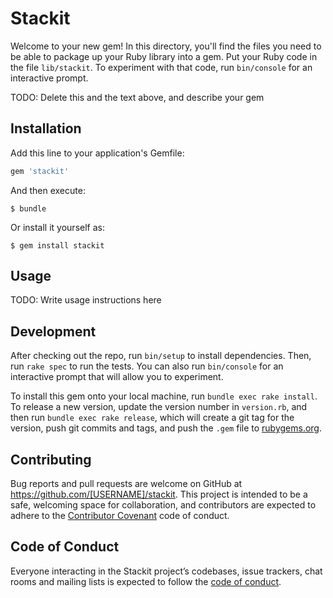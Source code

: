 # Stackit

Welcome to your new gem! In this directory, you'll find the files you need to be able to package up your Ruby library into a gem. Put your Ruby code in the file `lib/stackit`. To experiment with that code, run `bin/console` for an interactive prompt.

TODO: Delete this and the text above, and describe your gem

## Installation

Add this line to your application's Gemfile:

```ruby
gem 'stackit'
```

And then execute:

    $ bundle

Or install it yourself as:

    $ gem install stackit

## Usage

TODO: Write usage instructions here

## Development

After checking out the repo, run `bin/setup` to install dependencies. Then, run `rake spec` to run the tests. You can also run `bin/console` for an interactive prompt that will allow you to experiment.

To install this gem onto your local machine, run `bundle exec rake install`. To release a new version, update the version number in `version.rb`, and then run `bundle exec rake release`, which will create a git tag for the version, push git commits and tags, and push the `.gem` file to [rubygems.org](https://rubygems.org).

## Contributing

Bug reports and pull requests are welcome on GitHub at https://github.com/[USERNAME]/stackit. This project is intended to be a safe, welcoming space for collaboration, and contributors are expected to adhere to the [Contributor Covenant](http://contributor-covenant.org) code of conduct.

## Code of Conduct

Everyone interacting in the Stackit project’s codebases, issue trackers, chat rooms and mailing lists is expected to follow the [code of conduct](https://github.com/[USERNAME]/stackit/blob/master/CODE_OF_CONDUCT.md).

